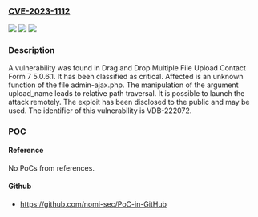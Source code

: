 ### [CVE-2023-1112](https://cve.mitre.org/cgi-bin/cvename.cgi?name=CVE-2023-1112)
![](https://img.shields.io/static/v1?label=Product&message=Drag%20and%20Drop%20Multiple%20File%20Upload%20Contact%20Form%207&color=blue)
![](https://img.shields.io/static/v1?label=Version&message=%3D%205.0.6.1%20&color=brighgreen)
![](https://img.shields.io/static/v1?label=Vulnerability&message=CWE-23%20Relative%20Path%20Traversal&color=brighgreen)

### Description

A vulnerability was found in Drag and Drop Multiple File Upload Contact Form 7 5.0.6.1. It has been classified as critical. Affected is an unknown function of the file admin-ajax.php. The manipulation of the argument upload_name leads to relative path traversal. It is possible to launch the attack remotely. The exploit has been disclosed to the public and may be used. The identifier of this vulnerability is VDB-222072.

### POC

#### Reference
No PoCs from references.

#### Github
- https://github.com/nomi-sec/PoC-in-GitHub

